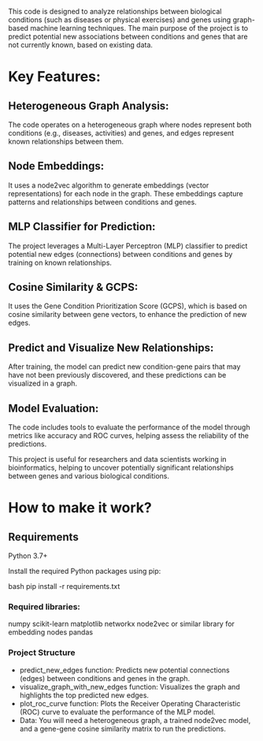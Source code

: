 This code is designed to analyze relationships between biological conditions (such as diseases or physical exercises) and genes using graph-based machine learning techniques. The main purpose of the project is to predict potential new associations between conditions and genes that are not currently known, based on existing data.

# Key Features:
## Heterogeneous Graph Analysis:
The code operates on a heterogeneous graph where nodes represent both conditions (e.g., diseases, activities) and genes, and edges represent known relationships between them.

## Node Embeddings:
It uses a node2vec algorithm to generate embeddings (vector representations) for each node in the graph. These embeddings capture patterns and relationships between conditions and genes.

## MLP Classifier for Prediction:
The project leverages a Multi-Layer Perceptron (MLP) classifier to predict potential new edges (connections) between conditions and genes by training on known relationships.

## Cosine Similarity & GCPS:
It uses the Gene Condition Prioritization Score (GCPS), which is based on cosine similarity between gene vectors, to enhance the prediction of new edges.

## Predict and Visualize New Relationships:
After training, the model can predict new condition-gene pairs that may have not been previously discovered, and these predictions can be visualized in a graph.

## Model Evaluation:
The code includes tools to evaluate the performance of the model through metrics like accuracy and ROC curves, helping assess the reliability of the predictions.

This project is useful for researchers and data scientists working in bioinformatics, helping to uncover potentially significant relationships between genes and various biological conditions.

# How to make it work?

## Requirements
Python 3.7+

Install the required Python packages using pip:

bash
pip install -r requirements.txt
### Required libraries:

numpy
scikit-learn
matplotlib
networkx
node2vec or similar library for embedding nodes
pandas

### Project Structure
- predict_new_edges function: Predicts new potential connections (edges) between conditions and genes in the graph.
- visualize_graph_with_new_edges function: Visualizes the graph and highlights the top predicted new edges.
- plot_roc_curve function: Plots the Receiver Operating Characteristic (ROC) curve to evaluate the performance of the MLP model.
- Data: You will need a heterogeneous graph, a trained node2vec model, and a gene-gene cosine similarity matrix to run the predictions.


